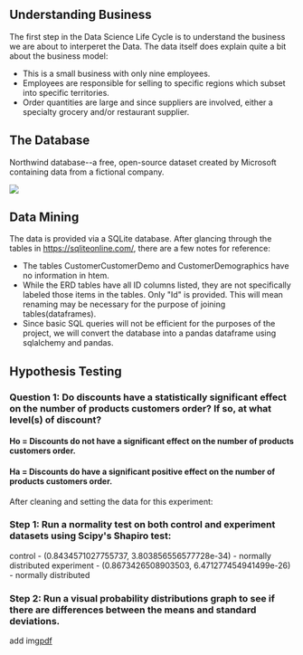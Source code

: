 ## Understanding Business

The first step in the Data Science Life Cycle is to understand the business we are about to interperet the Data. The data itself does explain quite a bit about the business model:

* This is a small business with only nine employees.
* Employees are responsible for selling to specific regions which subset into specific territories.
* Order quantities are large and since suppliers are involved, either a specialty grocery and/or restaurant supplier.


## The Database

Northwind database--a free, open-source dataset created by Microsoft containing data from a fictional company. 

<img src='https://raw.githubusercontent.com/learn-co-curriculum/dsc-2-final-project/master/Northwind_ERD.png'>

## Data Mining

The data is provided via a SQLite database. After glancing through the tables in https://sqliteonline.com/, there are a few notes for reference:

* The tables CustomerCustomerDemo and CustomerDemographics have no information in htem. 
* While the ERD tables have all ID columns listed, they are not specifically labeled those items in the tables. Only "Id" is provided. This will mean renaming may be necessary for the purpose of joining tables(dataframes).
* Since basic SQL queries will not be efficient for the purposes of the project, we will convert the database into a pandas dataframe using sqlalchemy and pandas.

## Hypothesis Testing

### Question 1: Do discounts have a statistically significant effect on the number of products customers order? If so, at what level(s) of discount?

#### Ho = Discounts do not have a significant effect on the number of products customers order.
#### Ha = Discounts do have a significant positive effect on the number of products customers order.

After cleaning and setting the data for this experiment:

### Step 1: Run a normality test on both control and experiment datasets using Scipy's Shapiro test:

control - (0.8434571027755737, 3.803856556577728e-34) - normally distributed
experiment - (0.8673426508903503, 6.471277454941499e-26) - normally distributed

### Step 2: Run a visual probability distributions graph to see if there are differences between the means and standard deviations.

add img[pdf](pdf.png)
